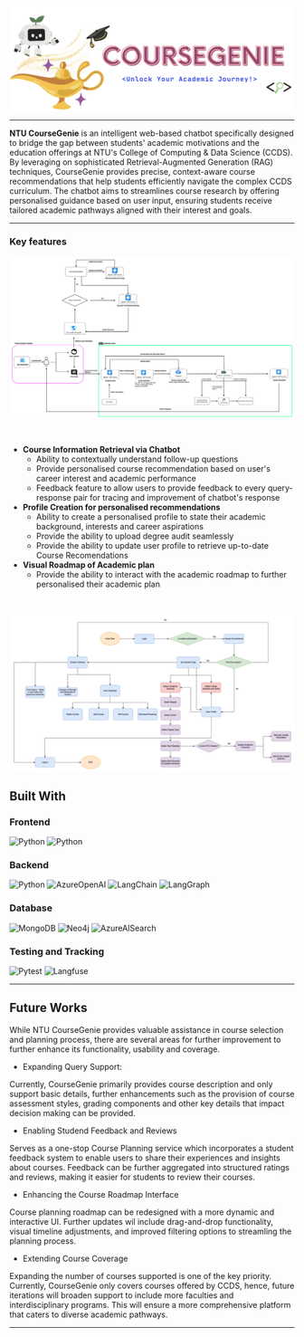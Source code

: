 <p align="center">
  <img align="center" alt="Mockup" title="Mockup" src="assets/images/coursegenie_logo.png" width="540" ></img>
</a>
</p>

<hr>

**NTU CourseGenie** is an intelligent web-based chatbot specifically designed to bridge the gap between students' academic motivations and the education offerings at NTU's College of Computing & Data Science (CCDS). By leveraging on sophisticated Retrieval-Augmented Generation (RAG) techniques, CourseGenie provides precise, context-aware course recommendations that help students efficiently navigate the complex CCDS curriculum. The chatbot aims to streamlines course research by offering personalised guidance based on user input, ensuring students receive tailored academic pathways aligned with their interest and goals. 

<hr>

### Key features
<p align="center">
  <img align="center" alt="Mockup" title="Mockup" src="assets/images/system_archicture.png" width="540" ></img>
</a>
</p>
<br>

- **Course Information Retrieval via Chatbot**
    - Ability to contextually understand follow-up questions
    - Provide personalised course recommendation based on user's career interest and academic performance
    - Feedback feature to allow users to provide feedback to every query-response pair for tracing and improvement of chatbot's response
- **Profile Creation for personalised recommendations**
    - Ability to create a personalised profile to state their academic background, interests and career aspirations
    - Provide the ability to upload degree audit seamlessly
    - Provide the ability to update user profile to retrieve up-to-date Course Recomendations
- **Visual Roadmap of Academic plan** 
    - Provide the ability to interact with the academic roadmap to further personalised their academic plan

<br>
<p align="center">
  <img align="center" alt="Mockup" title="Mockup" src="assets/images/user_flow.png" width="540" ></img>
</a>
</p>

## Built With
### Frontend
<img alt = "Python" src = "https://img.shields.io/badge/Python-3776AB?logo=python&logoColor=black&style=flat"/> <img alt = "Python" src = "https://img.shields.io/badge/-Streamlit-FF4B4B?style=flat&logo=streamlit&logoColor=white"/>

### Backend
<img alt = "Python" src = "https://img.shields.io/badge/Python-3776AB?logo=python&logoColor=black&style=flat"/> <img alt = "AzureOpenAI" src = "https://shields.io/badge/-OpenAI-93f6ef?logo=openai&logoColor=black"/> <img alt = "LangChain" src = "https://img.shields.io/badge/LangChain-ffffff?logo=langchain&logoColor=green"/> <img alt = "LangGraph" src = "https://img.shields.io/badge/-LangGraph-lightblue?logo=langgraph&logoColor=black"/> 

### Database
<img alt = "MongoDB" src = "https://img.shields.io/badge/-MongoDB-47A248?logo=mongodb&logoColor=black"/> <img alt = "Neo4j" src = "https://img.shields.io/badge/-Neo4j-4581C3?logo=neo4j&logoColor=black"/> <img alt = "AzureAISearch" src = "https://img.shields.io/badge/-AzureAISearch-dodgerblue"/> 

### Testing and Tracking
<img alt = "Pytest" src = "https://img.shields.io/badge/Pytest-green?logo=pytest"/> <img alt = "Langfuse" src = "https://img.shields.io/badge/-LangFuse-mediumblue"/> 

<hr>

## Future Works

While NTU CourseGenie provides valuable assistance in course selection and planning process, there are several areas for further improvement to further enhance its functionality, usability and coverage. 

- Expanding Query Support: 

Currently, CourseGenie primarily provides course description and only support basic details, further enhancements such as the provision of course assessment styles, grading components and other key details that impact decision making can be provided. 

- Enabling Studend Feedback and Reviews

Serves as a one-stop Course Planning service which incorporates a student feedback system to enable users to share their experiences and insights about courses. Feedback can be further aggregated into structured ratings and reviews, making it easier for students to review their courses. 

- Enhancing the Course Roadmap Interface

Course planning roadmap can be redesigned with a more dynamic and interactive UI. Further updates wil include drag-and-drop functionality, visual timeline adjustments, and improved filtering options to streamling the planning process.

- Extending Course Coverage

Expanding the number of courses supported is one of the key priority. Currently, CourseGenie only covers courses offered by CCDS, hence, future iterations will broaden support to include more faculties and interdisciplinary programs. This will ensure a more comprehensive platform that caters to diverse academic pathways. 

<hr>
